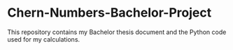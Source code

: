 # Chern-Numbers-Bachelor-Project

This repository contains my Bachelor thesis document and the Python code used for my calculations.
